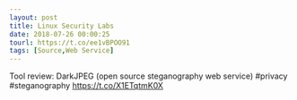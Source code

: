 ```yaml
---
layout: post
title: Linux Security Labs
date: 2018-07-26 00:00:25
tourl: https://t.co/ee1vBPOO91
tags: [Source,Web Service]
---
```

Tool review: DarkJPEG (open source steganography web service) #privacy #steganography https://t.co/X1ETqtmK0X
